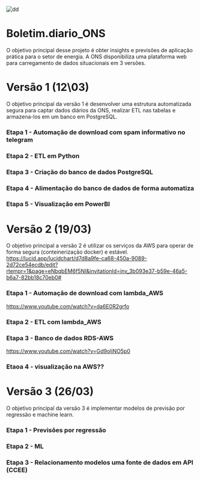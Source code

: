 ![dd](https://user-images.githubusercontent.com/84819715/224439920-61782684-1444-46bd-8072-8df203710c2c.png)


# Boletim.diario_ONS

O objetivo principal desse projeto é obter insights e previsões de aplicação prática para o setor de energia.
A ONS disponibiliza uma plataforma web para carregamento de dados situacionais em 3 versões.


# Versão 1 (12\03)
O objetivo principal da versão 1 é desenvolver uma estrutura automatizada segura para captar dados diários da ONS, realizar ETL nas tabelas e armazena-los em um banco em PostgreSQL.

### Etapa 1 - Automação de download com spam informativo no telegram

### Etapa 2 - ETL em Python

### Etapa 3 - Criação do banco de dados PostgreSQL

### Etapa 4 - Alimentação do banco de dados de forma automatiza

### Etapa 5 - Visualização em PowerBI 



# Versão 2 (19/03)
O objetivo principal a versão 2 é utilizar os serviços da AWS para operar de forma segura (conteinerização docker) e estável.
https://lucid.app/lucidchart/d7d8a9fe-ca68-450a-9089-2d72ce54ecdb/edit?rtempr=1&page=eNbqbEM6f5NI&invitationId=inv_3b093e37-b59e-46a5-b6a7-82bb18c70eb0#
### Etapa 1 - Automação de download com lambda_AWS
https://www.youtube.com/watch?v=da6E0R2grfo

### Etapa 2 - ETL com lambda_AWS

### Etapa 3 - Banco de dados RDS-AWS
https://www.youtube.com/watch?v=Gd9oljNO5p0

### Etaoa 4 - visualização na AWS??


# Versão 3 (26/03)
O objetivo principal da versão 3 é implementar modelos de previsão por regressão e machine learn.

### Etapa 1 - Previsões por regressão

### Etapa 2 - ML

### Etapa 3 - Relacionamento modelos uma fonte de dados em API (CCEE)
